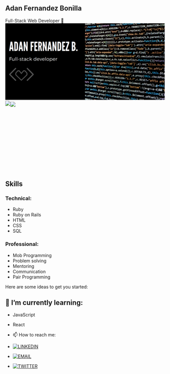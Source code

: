 ## Adan Fernandez Bonilla
Full-Stack Web Developer 👋
![screenshot](adantoshow.png)
<img align="left" src="https://github-readme-stats.vercel.app/api/top-langs/?username=balerum03&theme=radical" />
<img align="center" src="https://github-readme-stats.vercel.app/api/?username=balerum03&show_icons=true&hide_border=true&theme=radical" />

<br><br><br><br><br><br><br><br><br><br><br>

## Skills
### Technical:
- Ruby
- Ruby on Rails
- HTML
- CSS
- SQL

### Professional:
- Mob Programming
- Problem solving
- Mentoring
- Communication
- Pair Programming

Here are some ideas to get you started:

## 🌱 I’m currently learning:
- JavaScript
- React

- 📫 How to reach me:
- [![LINKEDIN](https://img.shields.io/badge/-LINKEDIN-0077B5?style=for-the-badge&logo=Linkedin&logoColor=white)](https://www.linkedin.com/in/adan-fernandez-bonilla/) <br>
- [![EMAIL](https://img.shields.io/badge/-EMAIL-D14836?style=for-the-badge&logo=Mail.Ru&logoColor=white)](mailto:adaferbon03@gmail.com) <br>
- [![TWITTER](https://img.shields.io/badge/-TWITTER-1DA1F2?style=for-the-badge&logo=Twitter&logoColor=white)](https://twitter.com/balerum03)
